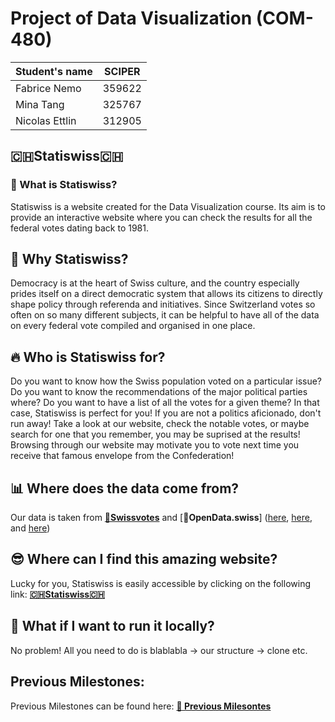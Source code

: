 # Project of Data Visualization (COM-480)

| Student's name | SCIPER |
| -------------- | ------ |
| Fabrice Nemo   | 359622 |
| Mina Tang      | 325767 |
| Nicolas Ettlin | 312905 |


## 🇨🇭Statiswiss🇨🇭

### 🌟 What is Statiswiss?
Statiswiss is a website created for the Data Visualization course. Its aim is to provide an interactive website where you can check the results for all the federal votes dating back to 1981. 

## 💭 Why Statiswiss? 
Democracy is at the heart of Swiss culture, and the country especially prides itself on a direct democratic system that allows its citizens to directly shape policy through referenda and initiatives. Since Switzerland votes so often on so many different subjects, it can be helpful to have all of the data on every federal vote compiled and organised in one place.

## 🔥 Who is Statiswiss for? 
Do you want to know how the Swiss population voted on a particular issue? Do you want to know the recommendations of the major political parties where? Do you want to have a list of all the votes for a given theme? In that case, Statiswiss is perfect for you! 
If you are not a politics aficionado, don't run away! Take a look at our website, check the notable votes, or maybe search for one that you remember, you may be suprised at the results! Browsing through our website may motivate you to vote next time you receive that famous envelope from the Confederation!

## 📊 Where does the data come from? 
Our data is taken from [**📕Swissvotes**](https://swissvotes.ch/page/dataset) and [**📗OpenData.swiss**] ([here](https://opendata.swiss/fr/dataset/eidg-wahlen-2023/resource/89ddc561-9544-4021-8b7d-13271c5f939d), [here](https://opendata.swiss/fr/dataset/geodaten-zu-den-eidgenoessischen-abstimmungsvorlagen), and [here](https://opendata.swiss/fr/dataset/volksabstimmungen-ergebnisse-ebene-gemeinde-seit-19607))

## 😎 Where can I find this amazing website? 
Lucky for you, Statiswiss is easily accessible by clicking on the following link: [**🇨🇭Statiswiss🇨🇭**](https://com-480-data-visualization.github.io/com-480-project-statiswiss/)

## 🚀 What if I want to run it locally? 
No problem! All you need to do is 
blablabla
-> our structure
-> clone etc.







## Previous Milestones:
Previous Milestones can be found here: 
[**📄 Previous Milesontes**](previous_Milestones/previous_milestones_readme.md)



